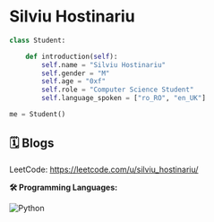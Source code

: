 # Silviu Hostinariu 

```python
class Student:

    def introduction(self):
        self.name = "Silviu Hostinariu"
        self.gender = "M"
        self.age = "0xf"
        self.role = "Computer Science Student"
        self.language_spoken = ["ro_RO", "en_UK"]

me = Student()
```

## 🗓️ Blogs 

LeetCode: https://leetcode.com/u/silviu_hostinariu/

**🛠️ Programming Languages:**

![Python](https://img.shields.io/badge/Code-Python-informational?style=flat&logo=python&logoColor=white&color=6aa6f8)
